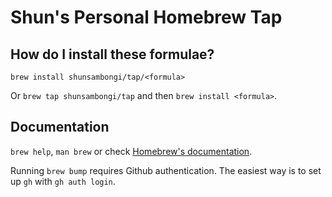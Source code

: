 # Shun's Personal Homebrew Tap

## How do I install these formulae?

`brew install shunsambongi/tap/<formula>`

Or `brew tap shunsambongi/tap` and then `brew install <formula>`.

## Documentation

`brew help`, `man brew` or check [Homebrew's documentation](https://docs.brew.sh).

Running `brew bump` requires Github authentication. The easiest way is to set up `gh` with `gh auth login`.
